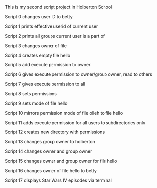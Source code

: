 This is my second script project in Holberton School

Script 0 changes user ID to betty

Script 1 prints effective userid of current user

Script 2 prints all groups current user is a part of

Script 3 changes owner of file

Script 4 creates empty file hello

Script 5 add execute permission to owner

Script 6 gives execute permission to owner/group owner, read to others

Script 7 gives execute permission to all

Script 8 sets permissions

Script 9 sets mode of file hello

Script 10 mirrors permission mode of file olleh to file hello

Script 11 adds execute permission for all users to subdirectories only

Script 12 creates new directory with permissions

Script 13 changes group owner to holberton

Script 14 changes owner and group owner

Script 15 changes owner and group owner for file hello

Script 16 changes owner of file hello to betty

Script 17 displays Star Wars IV episodes via terminal
